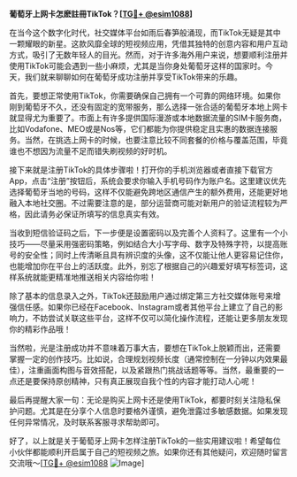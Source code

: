 **葡萄牙上网卡怎麽註冊TikTok？[[TG💪+ @esim1088](https://t.me/s/esim1088)]**

在当今这个数字化时代，社交媒体平台如雨后春笋般涌现，而TikTok无疑是其中一颗耀眼的新星。这款风靡全球的短视频应用，凭借其独特的创意内容和用户互动方式，吸引了无数年轻人的目光。然而，对于许多海外用户来说，想要顺利注册并使用TikTok可能会遇到一些小麻烦，尤其是当你身处葡萄牙这样的国家时。今天，我们就来聊聊如何在葡萄牙成功注册并享受TikTok带来的乐趣。

首先，要想正常使用TikTok，你需要确保自己拥有一个可靠的网络环境。如果你刚到葡萄牙不久，还没有固定的宽带服务，那么选择一张合适的葡萄牙本地上网卡就显得尤为重要了。市面上有许多提供国际漫游或本地数据流量的SIM卡服务商，比如Vodafone、MEO或是Nos等，它们都能为你提供稳定且实惠的数据连接服务。当然，在挑选上网卡的时候，也要注意比较不同套餐的价格与覆盖范围，毕竟谁也不想因为流量不足而错失刷视频的好时机。

接下来就是注册TikTok的具体步骤啦！打开你的手机浏览器或者直接下载官方App，点击“注册”按钮后，系统会要求你输入手机号码作为账户名。这里建议优先选择葡萄牙当地的号码，这样不仅能避免跨地区通信产生的额外费用，还能更好地融入本地社交圈。不过需要注意的是，部分运营商可能对新用户的验证流程较为严格，因此请务必保证所填写的信息真实有效。

当收到短信验证码之后，下一步便是设置密码以及完善个人资料了。这里有一个小技巧——尽量采用强密码策略，例如结合大小写字母、数字及特殊字符，以提高账号的安全性；同时上传清晰且具有辨识度的头像，这不仅能让他人更容易记住你，也能增加你在平台上的活跃度。此外，别忘了根据自己的兴趣爱好填写标签词，这样系统就能更精准地推送相关内容给你啦！

除了基本的信息录入之外，TikTok还鼓励用户通过绑定第三方社交媒体账号来增强信任感。如果你已经在Facebook、Instagram或者其他平台上建立了自己的影响力，不妨尝试关联这些平台，这样不仅可以简化操作流程，还能让更多朋友发现你的精彩作品哦！

当然啦，光是注册成功并不意味着万事大吉，要想在TikTok上脱颖而出，还需要掌握一定的创作技巧。比如说，合理规划视频长度（通常控制在一分钟以内效果最佳），注重画面构图与音效搭配，以及紧跟热门挑战话题等等。当然，最重要的一点还是要保持原创精神，只有真正展现自我个性的内容才能打动人心呢！

最后再提醒大家一句：无论是购买上网卡还是使用TikTok，都要时刻关注隐私保护问题。尤其是在分享个人信息时要格外谨慎，避免泄露过多敏感数据。如果发现任何异常情况，及时联系客服寻求帮助即可。

好了，以上就是关于葡萄牙上网卡怎样注册TikTok的一些实用建议啦！希望每位小伙伴都能顺利开启属于自己的短视频之旅。如果你还有其他疑问，欢迎随时留言交流哦～[[TG💪+ @esim1088](https://t.me/s/esim1088) ![Image](https://i.postimg.cc/4NQfJmqS/Snipaste-2025-05-13-00-14-12.png)]